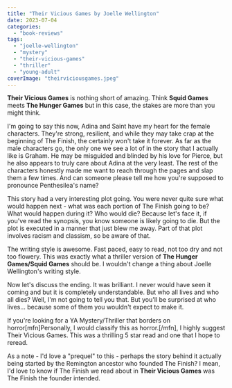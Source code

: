 ```yaml
---
title: "Their Vicious Games by Joelle Wellington"
date: 2023-07-04
categories: 
  - "book-reviews"
tags: 
  - "joelle-wellington"
  - "mystery"
  - "their-vicious-games"
  - "thriller"
  - "young-adult"
coverImage: "theirviciousgames.jpeg"
---
```


**Their Vicious Games** is nothing short of amazing. Think **Squid Games** meets **The Hunger Games** but in this case, the stakes are more than you might think.

I'm going to say this now, Adina and Saint have my heart for the female characters. They're strong, resilient, and while they may take crap at the beginning of The Finish, the certainly won't take it forever. As far as the male characters go, the only one we see a lot of in the story that I actually like is Graham. He may be misguided and blinded by his love for Pierce, but he also appears to truly care about Adina at the very least. The rest of the characters honestly made me want to reach through the pages and slap them a few times. And can someone please tell me how you're supposed to pronounce Penthesilea's name?

This story had a very interesting plot going. You were never quite sure what would happen next - what was each portion of The Finish going to be? What would happen during it? Who would die? Because let's face it, if you've read the synopsis, you know someone is likely going to die. But the plot is executed in a manner that just blew me away. Part of that plot involves racism and classism, so be aware of that.

The writing style is awesome. Fast paced, easy to read, not too dry and not too flowery. This was exactly what a thriller version of **The Hunger Games/Squid Games** should be. I wouldn't change a thing about Joelle Wellington's writing style.

Now let's discuss the ending. It was brilliant. I never would have seen it coming and but it is completely understandable. But who all lives and who all dies? Well, I'm not going to tell you that. But you'll be surprised at who lives... because some of them you wouldn't expect to make it.

If you're looking for a YA Mystery/Thriller that borders on horror\[mfn\]Personally, I would classify this as horror.\[/mfn\], I highly suggest Their Vicious Games. This was a thrilling 5 star read and one that I hope to reread.

As a note - I'd love a "prequel" to this - perhaps the story behind it actually being started by the Remington ancestor who founded The Finish? I mean, I'd love to know if The Finish we read about in **Their Vicious Games** was The Finish the founder intended.
